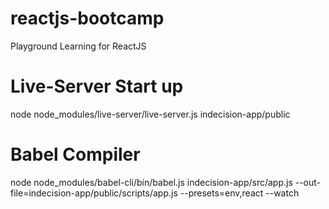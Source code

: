 # reactjs-bootcamp
Playground Learning for ReactJS

# Live-Server Start up
node node_modules/live-server/live-server.js indecision-app/public

# Babel Compiler
node node_modules/babel-cli/bin/babel.js indecision-app/src/app.js --out-file=indecision-app/public/scripts/app.js --presets=env,react --watch
